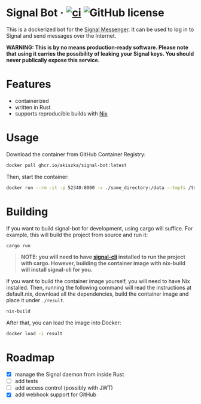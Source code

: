 # Signal Bot &middot; [![ci](https://github.com/akiszka/signal-bot/actions/workflows/build_container.yml/badge.svg)](https://github.com/akiszka/signal-bot/actions/workflows/build_container.yml) ![GitHub license](https://img.shields.io/badge/license-MIT-blue.svg)

This is a dockerized bot for the [Signal Messenger](https://signal.org/en/). It can be used to log in to Signal and send messages over the Internet.

**WARNING: This is by no means production-ready software. Please note that using it carries the possibility of leaking your Signal keys. You should never publically expose this service.**

# Features

* containerized
* written in Rust
* supports reproducible builds with [Nix](https://nixos.org/)

# Usage

Download the container from GitHub Container Registry:

```sh
docker pull ghcr.io/akiszka/signal-bot:latest
```

Then, start the container:

```sh
docker run --rm -it -p 52340:8000 -v ./some_directory:/data --tmpfs /tmp:exec ghcr.io/akiszka/signal-bot
```

# Building

If you want to build signal-bot for development, using cargo will suffice. For example, this will build the project from source and run it:

```sh
cargo run
```

> **NOTE: you will need to have [signal-cli](https://github.com/AsamK/signal-cli) installed to run the project with cargo. However, building the container image with nix-build will install signal-cli for you.**

If you want to build the container image yourself, you will need to have Nix installed. Then, running the following command will read the instructions at default.nix, download all the dependencies, build the container image and place it under `./result`.

```sh
nix-build
```

After that, you can load the image into Docker:

```sh
docker load -i result
```

# Roadmap

- [x] manage the Signal daemon from inside Rust
- [ ] add tests
- [ ] add access control (possibly with JWT)
- [x] add webhook support for GitHub